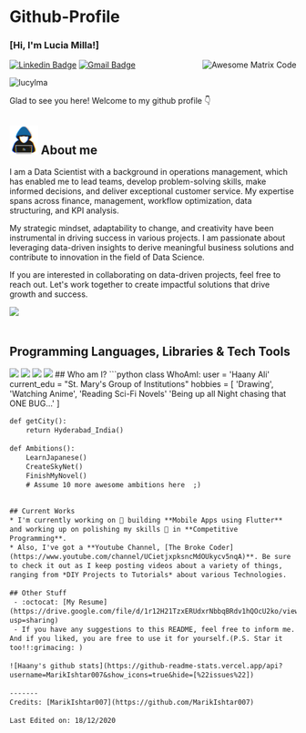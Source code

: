 # Github-Profile


### [Hi, I'm Lucia Milla!]




<img src = 'https://github.com/MarikIshtar007/MarikIshtar007/blob/master/images/matrix.gif' alt = 'Awesome Matrix Code' align='right'/>

[![Linkedin Badge](https://img.shields.io/badge/-Lucia-blue?style=flat-square&logo=Linkedin&logoColor=white&link=https://www.linkedin.com/in/haany-ali)](https://www.linkedin.com/in/lucia-milla-argoytia) [![Gmail Badge](https://img.shields.io/badge/-lucia.millaargoytia@gmail.com-c14438?style=flat-square&logo=Gmail&logoColor=white&link=mailto:lucia.millaargoytia@gmail.com)](lucia.millaargoytia@gmail.com) 
<p align="left"> <img src="https://komarev.com/ghpvc/?username=lucylma" alt="lucylma" /> </p>

Glad to see you here! Welcome to my github profile 👇

## <picture><img src = "https://github.com/0xAbdulKhalid/0xAbdulKhalid/raw/main/assets/mdImages/about_me.gif" width = 50px></picture> **About me**

I am a Data Scientist with a background in operations management, which has enabled me to lead teams, develop problem-solving skills, make informed decisions, and deliver exceptional customer service. My expertise spans across finance, management, workflow optimization, data structuring, and KPI analysis.

My strategic mindset, adaptability to change, and creativity have been instrumental in driving success in various projects. I am passionate about leveraging data-driven insights to derive meaningful business solutions and contribute to innovation in the field of Data Science.

If you are interested in collaborating on data-driven projects, feel free to reach out. Let's work together to create impactful solutions that drive growth and success.

<img src="https://user-images.githubusercontent.com/73097560/115834477-dbab4500-a447-11eb-908a-139a6edaec5c.gif"><br><br>


<p align="center">

## Programming Languages, Libraries & Tech Tools
<img src = 'https://github.com/MarikIshtar007/MarikIshtar007/blob/master/images/python2.png' height='40'/> 
<img src = 'https://github.com/MarikIshtar007/MarikIshtar007/blob/master/images/sql.svg' width='40'/> 
<img src = 'https://static.platzi.com/media/articlases/Images/Numpy.png' width='70'/> 

 <img src = 'https://encrypted-tbn0.gstatic.com/images?q=tbn:ANd9GcR1RoJVQbtWzHESwuQQd2UZA_dBGXFswYUTzg&usqp=CAU' width='70'/> 
 ## Who am I?
 ```python
 class WhoAmI:
 	user = 'Haany Ali'
	current_edu = "St. Mary's Group of Institutions"
	hobbies = [
				'Drawing',
				'Watching Anime',
				'Reading Sci-Fi Novels'
				'Being up all Night chasing that ONE BUG...'
			]
	
	def getCity():
		return Hyderabad_India()
	
	def Ambitions():
		LearnJapanese()
		CreateSkyNet()
		FinishMyNovel()
		# Assume 10 more awesome ambitions here  ;)
	
 ```
 
## Current Works
 * I'm currently working on 🔭 building **Mobile Apps using Flutter** and working up on polishing my skills 🌱 in **Competitive Programming**.
 * Also, I've got a **Youtube Channel, [The Broke Coder](https://www.youtube.com/channel/UCietjxpksncMdOUkycv5nqA)**. Be sure to check it out as I keep posting videos about a variety of things, ranging from *DIY Projects to Tutorials* about various Technologies.
 
## Other Stuff
  - :octocat: [My Resume](https://drive.google.com/file/d/1r12H21TzxERUdxrNbbqBRdv1hQOcU2ko/view?usp=sharing)
  - If you have any suggestions to this README, feel free to inform me. And if you liked, you are free to use it for yourself.(P.S. Star it too!!:grimacing: )

![Haany's github stats](https://github-readme-stats.vercel.app/api?username=MarikIshtar007&show_icons=true&hide=[%22issues%22])
 
 -------
Credits: [MarikIshtar007](https://github.com/MarikIshtar007)

Last Edited on: 18/12/2020
